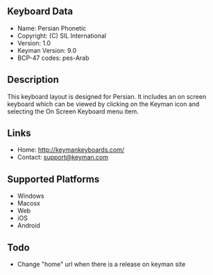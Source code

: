 Keyboard Data
-------------

* Name:           Persian Phonetic
* Copyright:      (C) SIL International
* Version:        1.0
* Keyman Version: 9.0
* BCP-47 codes:   pes-Arab

Description
-----------

This keyboard layout is designed for Persian. It includes 
an on screen keyboard which can be viewed by clicking on the Keyman icon 
and selecting the On Screen Keyboard menu item.   

Links
-----

 * Home:     <http://keymankeyboards.com/>
 * Contact:  <support@keyman.com>
 
Supported Platforms
-------------------

 * Windows
 * Macosx
 * Web
 * iOS
 * Android

Todo
----

* Change "home" url when there is a release on keyman site